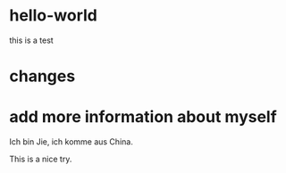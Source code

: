 # hello-world
this is a test

# changes
# add more information about myself
Ich bin Jie, ich komme aus China.

This is a nice try.
